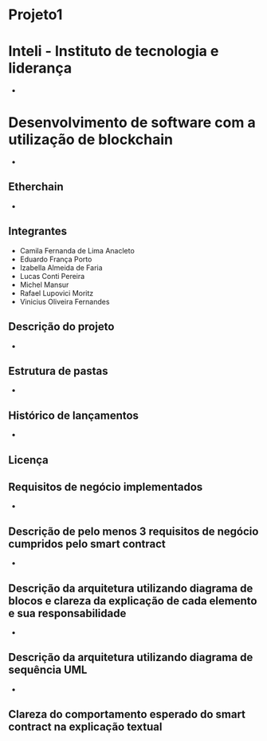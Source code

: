 # Projeto1

# Inteli - Instituto de tecnologia e liderança
*
# Desenvolvimento de software com a utilização de blockchain
*
## Etherchain
*
## Integrantes 
- Camila Fernanda de Lima Anacleto
- Eduardo França Porto
- Izabella Almeida de Faria
- Lucas Conti Pereira
- Michel Mansur
- Rafael Lupovici Moritz
- Vinicius Oliveira Fernandes
## Descrição do projeto
*
## Estrutura de pastas
*
## Histórico de lançamentos
*
## Licença

## Requisitos de negócio implementados
*
## Descrição de pelo menos 3 requisitos de negócio cumpridos pelo smart contract 
*
## Descrição da arquitetura utilizando diagrama de blocos e clareza da explicação de cada elemento e sua responsabilidade 
*
## Descrição da arquitetura utilizando diagrama de sequência UML
*
## Clareza do comportamento esperado do smart contract na explicação textual
